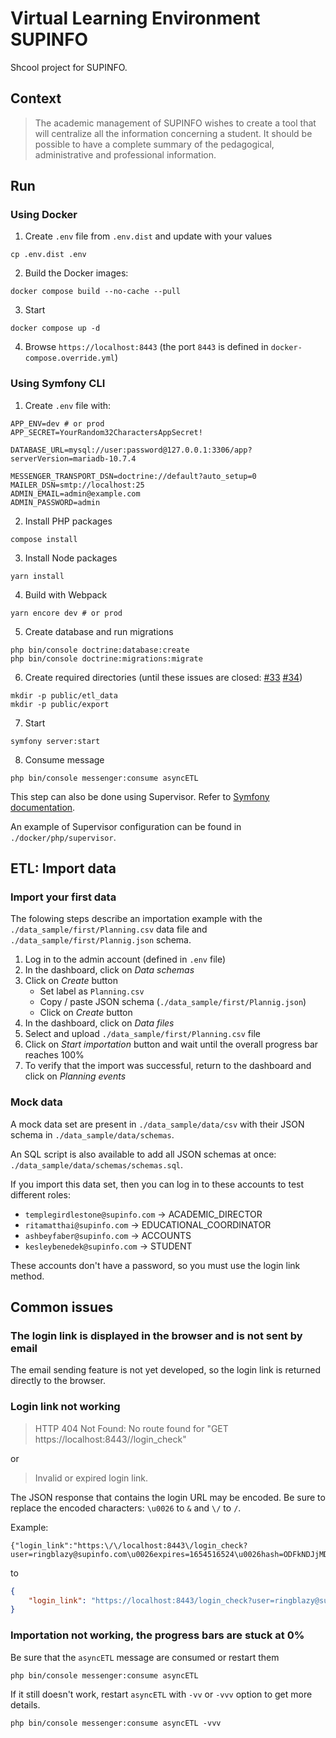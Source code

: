 # Virtual Learning Environment SUPINFO
Shcool project for SUPINFO.

## Context

> The academic management of SUPINFO wishes to create a tool that will centralize all the information concerning a student. It should be possible to have a complete summary of the pedagogical, administrative and professional information.


## Run

### Using Docker

1. Create `.env` file from `.env.dist` and update with your values
```
cp .env.dist .env
```

2. Build the Docker images: 
```
docker compose build --no-cache --pull
```

3. Start
```
docker compose up -d
```

4. Browse `https://localhost:8443` (the port `8443` is defined in `docker-compose.override.yml`)


### Using Symfony CLI

1. Create `.env` file with:
```
APP_ENV=dev # or prod
APP_SECRET=YourRandom32CharactersAppSecret!

DATABASE_URL=mysql://user:password@127.0.0.1:3306/app?serverVersion=mariadb-10.7.4

MESSENGER_TRANSPORT_DSN=doctrine://default?auto_setup=0
MAILER_DSN=smtp://localhost:25
ADMIN_EMAIL=admin@example.com
ADMIN_PASSWORD=admin
```

2. Install PHP packages
```
compose install
```

3. Install Node packages
```
yarn install
```

4. Build with Webpack
```
yarn encore dev # or prod
```

5. Create database and run migrations
```
php bin/console doctrine:database:create
php bin/console doctrine:migrations:migrate
```

6. Create required directories (until these issues are closed: [#33](https://github.com/Skkay/4PROJ/issues/33) [#34](https://github.com/Skkay/4PROJ/issues/34))
```
mkdir -p public/etl_data
mkdir -p public/export
```

7. Start
```
symfony server:start
```

8. Consume message
```
php bin/console messenger:consume asyncETL
```
This step can also be done using Supervisor. Refer to [Symfony documentation](https://symfony.com/doc/5.4/messenger.html#supervisor-configuration). 

An example of Supervisor configuration can be found in `./docker/php/supervisor`.


## ETL: Import data

### Import your first data

The folowing steps describe an importation example with the `./data_sample/first/Planning.csv` data file and `./data_sample/first/Plannig.json` schema.

1. Log in to the admin account (defined in `.env` file)
2. In the dashboard, click on *Data schemas*
3. Click on *Create* button
    - Set label as `Planning.csv`
    - Copy / paste JSON schema (`./data_sample/first/Plannig.json`)
    - Click on *Create* button
4. In the dashboard, click on *Data files*
5. Select and upload `./data_sample/first/Planning.csv` file
6. Click on *Start importation* button and wait until the overall progress bar reaches 100%
7. To verify that the import was successful, return to the dashboard and click on *Planning events*


### Mock data

A mock data set are present in `./data_sample/data/csv` with their JSON schema in `./data_sample/data/schemas`.

An SQL script is also available to add all JSON schemas at once: `./data_sample/data/schemas/schemas.sql`.

If you import this data set, then you can log in to these accounts to test different roles:
- `templegirdlestone@supinfo.com` → ACADEMIC_DIRECTOR
- `ritamatthai@supinfo.com` → EDUCATIONAL_COORDINATOR
- `ashbeyfaber@supinfo.com` → ACCOUNTS
- `kesleybenedek@supinfo.com` → STUDENT

These accounts don't have a password, so you must use the login link method. 


## Common issues

### The login link is displayed in the browser and is not sent by email
The email sending feature is not yet developed, so the login link is returned directly to the browser.

### Login link not working
> HTTP 404 Not Found: No route found for "GET https://localhost:8443//login_check"

or

> Invalid or expired login link.

The JSON response that contains the login URL may be encoded. Be sure to replace the encoded characters: `\u0026` to `&` and `\/` to `/`.

Example:
```
{"login_link":"https:\/\/localhost:8443\/login_check?user=ringblazy@supinfo.com\u0026expires=1654516524\u0026hash=ODFkNDJjMDg0ZTI1NWU1Y2E3Y2Q0NWNlMDc5MGNmZTJiNmU4NmM0YWRiYzVkZTgyNzAxOGFhNjg2N2M2NTQ3Yg%3D%3D"}
```
to
```json
{
    "login_link": "https://localhost:8443/login_check?user=ringblazy@supinfo.com&expires=1654516524&hash=ODFkNDJjMDg0ZTI1NWU1Y2E3Y2Q0NWNlMDc5MGNmZTJiNmU4NmM0YWRiYzVkZTgyNzAxOGFhNjg2N2M2NTQ3Yg%3D%3D"
}
```

### Importation not working, the progress bars are stuck at 0%
Be sure that the `asyncETL` message are consumed or restart them
```
php bin/console messenger:consume asyncETL
```

If it still doesn't work, restart `asyncETL` with `-vv` or `-vvv` option to get more details.
```
php bin/console messenger:consume asyncETL -vvv
```
